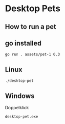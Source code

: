 # Desktop Pets 

## How to run a pet


## go installed
```
go run . assets/pet-1 0.3
```

## Linux
```
./desktop-pet
```

## Windows
Doppelklick
```
desktop-pet.exe
```




